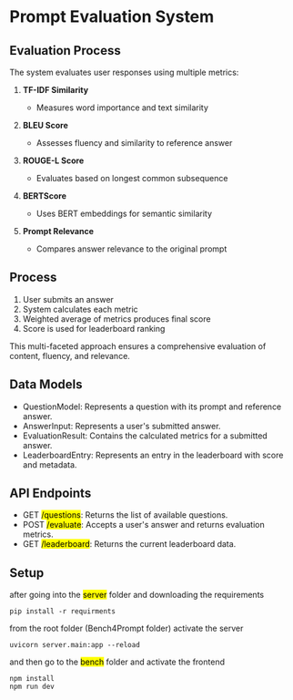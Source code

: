 # Prompt Evaluation System
## Evaluation Process

The system evaluates user responses using multiple metrics:

1. **TF-IDF Similarity**
   - Measures word importance and text similarity

2. **BLEU Score**
   - Assesses fluency and similarity to reference answer

3. **ROUGE-L Score**
   - Evaluates based on longest common subsequence

4. **BERTScore**
   - Uses BERT embeddings for semantic similarity

5. **Prompt Relevance**
   - Compares answer relevance to the original prompt

## Process

1. User submits an answer
2. System calculates each metric
3. Weighted average of metrics produces final score
4. Score is used for leaderboard ranking

This multi-faceted approach ensures a comprehensive evaluation of content, fluency, and relevance.
## Data Models

-  QuestionModel: Represents a question with its prompt and reference answer.
-  AnswerInput: Represents a user's submitted answer.
-  EvaluationResult: Contains the calculated metrics for a submitted answer.
-  LeaderboardEntry: Represents an entry in the leaderboard with score and metadata.

## API Endpoints

-  GET <mark>/questions</mark>: Returns the list of available questions.
-  POST <mark>/evaluate</mark>: Accepts a user's answer and returns evaluation metrics.
-  GET <mark>/leaderboard</mark>: Returns the current leaderboard data.
## Setup
after going into the <mark>server</mark> folder and downloading the requirements

```
pip install -r requirments
```

from the root folder (Bench4Prompt folder) activate the server

```
uvicorn server.main:app --reload
```

and then go to the <mark>bench</mark> folder and activate the frontend 

```
npm install
npm run dev
```
